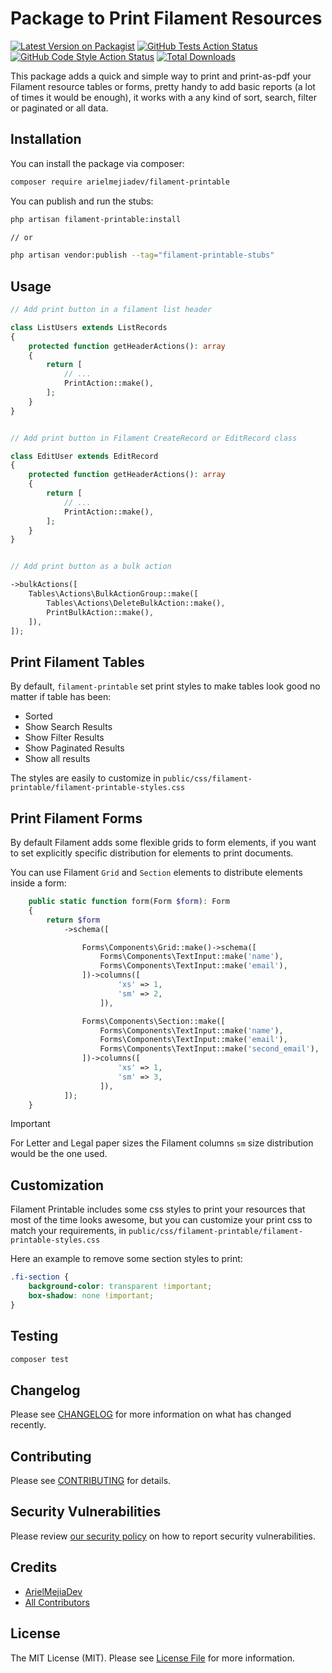 # Package to Print Filament Resources

[![Latest Version on Packagist](https://img.shields.io/packagist/v/arielmejiadev/filament-printable.svg?style=flat-square)](https://packagist.org/packages/arielmejiadev/filament-printable)
[![GitHub Tests Action Status](https://img.shields.io/github/actions/workflow/status/arielmejiadev/filament-printable/run-tests.yml?branch=main&label=tests&style=flat-square)](https://github.com/arielmejiadev/filament-printable/actions?query=workflow%3Arun-tests+branch%3Amain)
[![GitHub Code Style Action Status](https://img.shields.io/github/actions/workflow/status/arielmejiadev/filament-printable/fix-php-code-style-issues.yml?branch=main&label=code%20style&style=flat-square)](https://github.com/arielmejiadev/filament-printable/actions?query=workflow%3A"Fix+PHP+code+style+issues"+branch%3Amain)
[![Total Downloads](https://img.shields.io/packagist/dt/arielmejiadev/filament-printable.svg?style=flat-square)](https://packagist.org/packages/arielmejiadev/filament-printable)


This package adds a quick and simple way to print and print-as-pdf your Filament resource tables or forms, 
pretty handy to add basic reports (a lot of times it would be enough), it works with a any kind of sort, search, filter or paginated or all data.

## Installation

You can install the package via composer:

```bash
composer require arielmejiadev/filament-printable
```

You can publish and run the stubs:

```bash
php artisan filament-printable:install

// or

php artisan vendor:publish --tag="filament-printable-stubs"
```

## Usage

```php
// Add print button in a filament list header

class ListUsers extends ListRecords
{
    protected function getHeaderActions(): array
    {
        return [
            // ...
            PrintAction::make(),
        ];
    }
}


// Add print button in Filament CreateRecord or EditRecord class

class EditUser extends EditRecord
{
    protected function getHeaderActions(): array
    {
        return [
            // ...
            PrintAction::make(),
        ];
    }
} 


// Add print button as a bulk action

->bulkActions([
    Tables\Actions\BulkActionGroup::make([
        Tables\Actions\DeleteBulkAction::make(),
        PrintBulkAction::make(),
    ]),
]);

```

## Print Filament Tables

By default, `filament-printable` set print styles to make tables look good no matter if table has been:

- Sorted
- Show Search Results
- Show Filter Results
- Show Paginated Results
- Show all results

The styles are easily to customize in `public/css/filament-printable/filament-printable-styles.css`

## Print Filament Forms

By default Filament adds some flexible grids to form elements, 
if you want to set explicitly specific distribution for elements to print documents.

You can use Filament `Grid` and `Section` elements to distribute elements inside a form:

```php
    public static function form(Form $form): Form
    {
        return $form
            ->schema([

                Forms\Components\Grid::make()->schema([
                    Forms\Components\TextInput::make('name'),
                    Forms\Components\TextInput::make('email'),
                ])->columns([
                        'xs' => 1,
                        'sm' => 2,
                    ]),

                Forms\Components\Section::make([
                    Forms\Components\TextInput::make('name'),
                    Forms\Components\TextInput::make('email'),
                    Forms\Components\TextInput::make('second_email'),
                ])->columns([
                        'xs' => 1,
                        'sm' => 3,
                    ]),
            ]);
    }
```

> [!IMPORTANT]
> For Letter and Legal paper sizes the Filament columns `sm` size distribution would be the one used.  

## Customization

Filament Printable includes some css styles to print your resources that most of the time looks awesome, 
but you can customize your print css to match your requirements, in `public/css/filament-printable/filament-printable-styles.css`

Here an example to remove some section styles to print:

```css
.fi-section {
    background-color: transparent !important;
    box-shadow: none !important;
}
```


## Testing

```bash
composer test
```

## Changelog

Please see [CHANGELOG](CHANGELOG.md) for more information on what has changed recently.

## Contributing

Please see [CONTRIBUTING](.github/CONTRIBUTING.md) for details.

## Security Vulnerabilities

Please review [our security policy](../../security/policy) on how to report security vulnerabilities.

## Credits

- [ArielMejiaDev](https://github.com/ArielMejiaDev)
- [All Contributors](../../contributors)

## License

The MIT License (MIT). Please see [License File](LICENSE.md) for more information.
